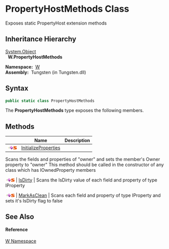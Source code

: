 PropertyHostMethods Class
=========================
  Exposes static PropertyHost extension methods


Inheritance Hierarchy
---------------------
[System.Object][1]  
  **W.PropertyHostMethods**  

  **Namespace:**  [W][2]  
  **Assembly:**  Tungsten (in Tungsten.dll)

Syntax
------

```csharp
public static class PropertyHostMethods
```

The **PropertyHostMethods** type exposes the following members.


Methods
-------

                                 | Name                      | Description                                                                                                                                                                              
-------------------------------- | ------------------------- | ---------------------------------------------------------------------------------------------------------------------------------------------------------------------------------------- 
![Public method]![Static member] | [InitializeProperties][3] | 
Scans the fields and properties of "owner" and sets the member's Owner property to "owner" This method should be called in the constructor of any class which has IOwnedProperty members
 
![Public method]![Static member] | [IsDirty][4]              | 
Scans the IsDirty value of each field and property of type IProperty
                                                                                                                 
![Public method]![Static member] | [MarkAsClean][5]          | 
Scans each field and property of type IProperty and sets it's IsDirty flag to false
                                                                                                  


See Also
--------

#### Reference
[W Namespace][2]  

[1]: http://msdn.microsoft.com/en-us/library/e5kfa45b
[2]: ../README.md
[3]: InitializeProperties.md
[4]: IsDirty.md
[5]: MarkAsClean.md
[6]: ../../_icons/Help.png
[Public method]: ../../_icons/pubmethod.gif "Public method"
[Static member]: ../../_icons/static.gif "Static member"